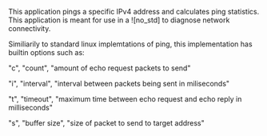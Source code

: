 This application pings a specific IPv4 address and calculates ping statistics. This application is meant for use in a ![no_std] to diagnose network connectivity.

Similiarily to standard linux implemtations of ping, this implementation has builtin options such as:

"c", "count", "amount of echo request packets to send"

"i", "interval", "interval between packets being sent in miliseconds"

"t", "timeout", "maximum time between echo request and echo reply in milliseconds"

"s", "buffer size", "size of packet to send to target address"

